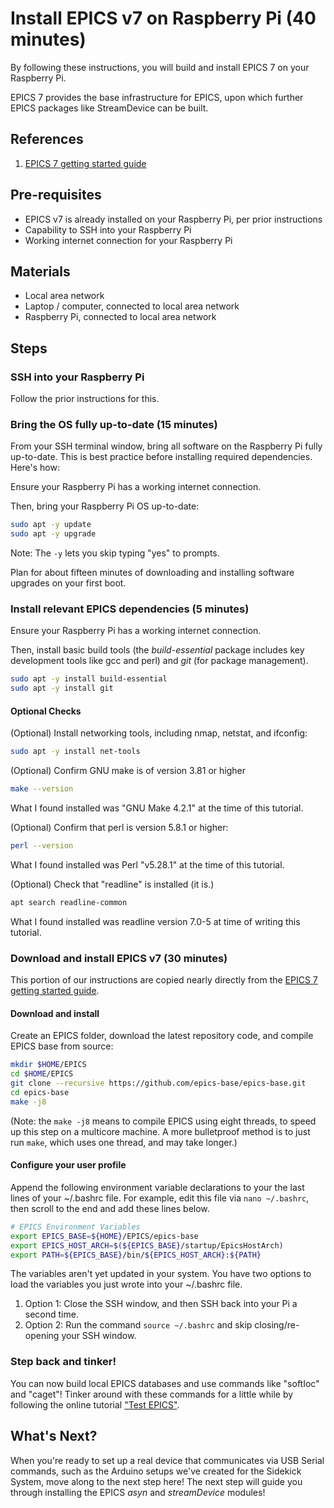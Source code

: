 # Install EPICS v7 on Raspberry Pi (40 minutes)
By following these instructions, you will build and install EPICS 7 on your Raspberry Pi.

EPICS 7 provides the base infrastructure for EPICS, upon which further EPICS packages like StreamDevice can be built.

## References
1. [EPICS 7 getting started guide](https://docs.epics-controls.org/projects/how-tos/en/latest/getting-started/installation.html)

## Pre-requisites
* EPICS v7 is already installed on your Raspberry Pi, per prior instructions
* Capability to SSH into your Raspberry Pi
* Working internet connection for your Raspberry Pi

## Materials
* Local area network
* Laptop / computer, connected to local area network
* Raspberry Pi, connected to local area network

## Steps

### SSH into your Raspberry Pi

Follow the prior instructions for this.

### Bring the OS fully up-to-date (15 minutes)

From your SSH terminal window, bring all software on the Raspberry Pi fully up-to-date. This is best practice before installing required dependencies. Here's how:


Ensure your Raspberry Pi has a working internet connection.

Then, bring your Raspberry Pi OS up-to-date:

```bash
sudo apt -y update
sudo apt -y upgrade
```

Note: The `-y` lets you skip typing "yes" to prompts.

Plan for about fifteen minutes of downloading and installing software upgrades on your first boot.

### Install relevant EPICS dependencies (5 minutes)

Ensure your Raspberry Pi has a working internet connection.

Then, install basic build tools (the *build-essential* package includes key development tools like gcc and perl) and *git* (for package management).

```bash
sudo apt -y install build-essential
sudo apt -y install git
```

#### Optional Checks
(Optional) Install networking tools, including nmap, netstat, and ifconfig:

```bash
sudo apt -y install net-tools
```
    
(Optional) Confirm GNU make is of version 3.81 or higher

```bash
make --version
```
    
What I found installed was "GNU Make 4.2.1" at the time of this tutorial.
    
(Optional) Confirm that perl is version 5.8.1 or higher:

```bash
perl --version
```
    
What I found installed was Perl "v5.28.1" at the time of this tutorial.
    
(Optional) Check that "readline" is installed (it is.)
    
```bash
apt search readline-common
```
    
What I found installed was readline version 7.0-5 at time of writing this tutorial.
    
### Download and install EPICS v7 (30 minutes)
This portion of our instructions are copied nearly directly from the [EPICS 7 getting started guide](https://docs.epics-controls.org/projects/how-tos/en/latest/getting-started/installation.html).

#### Download and install
Create an EPICS folder, download the latest repository code, and compile EPICS base from source:
 
```bash
mkdir $HOME/EPICS
cd $HOME/EPICS
git clone --recursive https://github.com/epics-base/epics-base.git
cd epics-base
make -j8
```

(Note: the `make -j8` means to compile EPICS using eight threads, to speed up this step on a multicore machine. A more bulletproof method is to just run `make`, which uses one thread, and may take longer.)

#### Configure your user profile
Append the following environment variable declarations to your the last lines of your ~/.bashrc file. For example, edit this file via `nano ~/.bashrc`, then scroll to the end and add these lines below.

```bash
# EPICS Environment Variables
export EPICS_BASE=${HOME}/EPICS/epics-base
export EPICS_HOST_ARCH=$(${EPICS_BASE}/startup/EpicsHostArch)
export PATH=${EPICS_BASE}/bin/${EPICS_HOST_ARCH}:${PATH}
```
    
The variables aren't yet updated in your system. You have two options to load the variables you just wrote into your ~/.bashrc file.

1. Option 1: Close the SSH window, and then SSH back into your Pi a second time.
2. Option 2: Run the command `source ~/.bashrc` and skip closing/re-opening your SSH window.

### Step back and tinker!
You can now build local EPICS databases and use commands like "softIoc" and "caget"! Tinker around with these commands for a little while by following the online tutorial ["Test EPICS"](https://docs.epics-controls.org/projects/how-tos/en/latest/getting-started/installation.html#test-epics).

## What's Next?
When you're ready to set up a real device that communicates via USB Serial commands, such as the Arduino setups we've created for the Sidekick System, move along to the next step here! The next step will guide you through installing the EPICS *asyn* and *streamDevice* modules!
